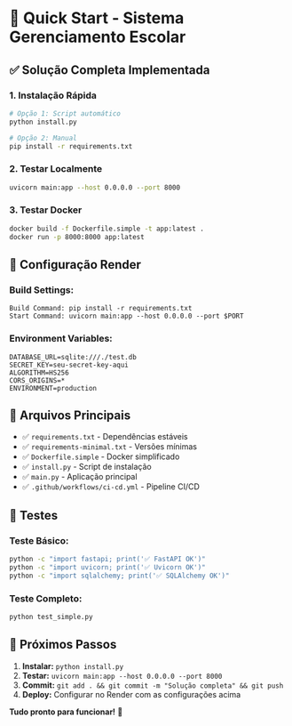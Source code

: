 # 🚀 Quick Start - Sistema Gerenciamento Escolar

## ✅ Solução Completa Implementada

### 1. Instalação Rápida

```bash
# Opção 1: Script automático
python install.py

# Opção 2: Manual
pip install -r requirements.txt
```

### 2. Testar Localmente

```bash
uvicorn main:app --host 0.0.0.0 --port 8000
```

### 3. Testar Docker

```bash
docker build -f Dockerfile.simple -t app:latest .
docker run -p 8000:8000 app:latest
```

## 🔧 Configuração Render

### Build Settings:

```
Build Command: pip install -r requirements.txt
Start Command: uvicorn main:app --host 0.0.0.0 --port $PORT
```

### Environment Variables:

```
DATABASE_URL=sqlite:///./test.db
SECRET_KEY=seu-secret-key-aqui
ALGORITHM=HS256
CORS_ORIGINS=*
ENVIRONMENT=production
```

## 📁 Arquivos Principais

- ✅ `requirements.txt` - Dependências estáveis
- ✅ `requirements-minimal.txt` - Versões mínimas
- ✅ `Dockerfile.simple` - Docker simplificado
- ✅ `install.py` - Script de instalação
- ✅ `main.py` - Aplicação principal
- ✅ `.github/workflows/ci-cd.yml` - Pipeline CI/CD

## 🧪 Testes

### Teste Básico:

```bash
python -c "import fastapi; print('✅ FastAPI OK')"
python -c "import uvicorn; print('✅ Uvicorn OK')"
python -c "import sqlalchemy; print('✅ SQLAlchemy OK')"
```

### Teste Completo:

```bash
python test_simple.py
```

## 🎯 Próximos Passos

1. **Instalar:** `python install.py`
2. **Testar:** `uvicorn main:app --host 0.0.0.0 --port 8000`
3. **Commit:** `git add . && git commit -m "Solução completa" && git push`
4. **Deploy:** Configurar no Render com as configurações acima

**Tudo pronto para funcionar!** 🎉
